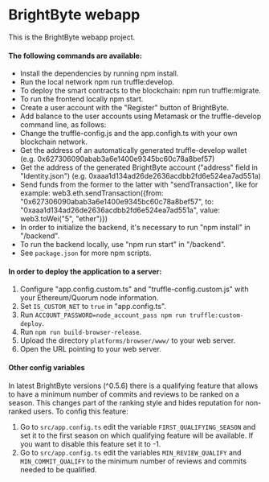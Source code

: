 # BrightByte webapp
This is the BrightByte webapp project.

 #### The following commands are available:

- Install the dependencies by running npm install.
- Run the local network npm run truffle:develop.
- To deploy the smart contracts to the blockchain: npm run truffle:migrate.
- To run the frontend locally npm start.
- Create a user account with the "Register" button of BrightByte.
- Add balance to the user accounts using Metamask or the truffle-develop command line, as follows:
- Change the truffle-config.js and the app.configh.ts with your own blockchain network.
- Get the address of an automatically generated truffle-develop wallet (e.g. 0x627306090abab3a6e1400e9345bc60c78a8bef57)
- Get the address of the generated BrightByte account ("address" field in "Identity.json") (e.g. 0xaaa1d134ad26de2636acdbb2fd6e524ea7ad551a)
- Send funds from the former to the latter with "sendTransaction", like for example: web3.eth.sendTransaction({from: "0x627306090abab3a6e1400e9345bc60c78a8bef57", to: "0xaaa1d134ad26de2636acdbb2fd6e524ea7ad551a", value: web3.toWei("5", "ether")})
- In order to initialize the backend, it's necessary to run "npm install" in "/backend".
- To run the backend locally, use "npm run start" in "/backend". 
- See `package.json` for more npm scripts.

 #### In order to deploy the application to a server:

1. Configure "app.config.custom.ts" and "truffle-config.custom.js" with your Ethereum/Quorum node information.
2. Set `IS_CUSTOM_NET` to `true` in "app.config.ts".
3. Run `ACCOUNT_PASSWORD=node_account_pass npm run truffle:custom-deploy`.
4. Run `npm run build-browser-release`.
5. Upload the directory `platforms/browser/www/` to your web server.
6. Open the URL pointing to your web server.

#### Other config variables

In latest BrightByte versions (^0.5.6) there is a qualifying feature that allows to have a minimum number of commits and reviews to be ranked on a season.
This changes part of the ranking style and hides reputation for non-ranked users. To config this feature:
1. Go to `src/app.config.ts` edit the variable `FIRST_QUALIFYING_SEASON` and set it to the first season on which qualifying feature will be available. If you want to disable this feature set it to -1.
2. Go to `src/app.config.ts` edit the variables `MIN_REVIEW_QUALIFY` and `MIN_COMMIT_QUALIFY` to the minimum number of reviews and commits needed to be qualified.


